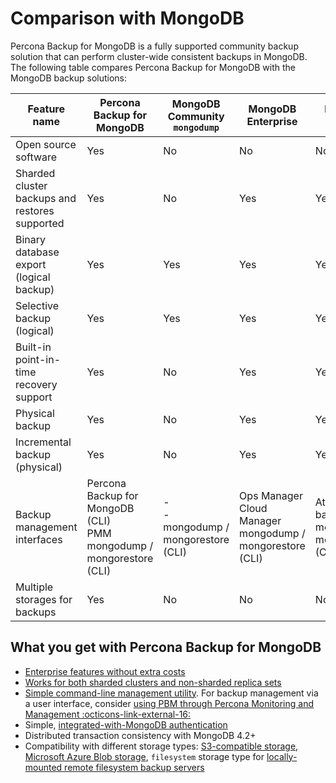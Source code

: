 # Comparison with MongoDB 

Percona Backup for MongoDB is a fully supported community backup solution that can perform cluster-wide consistent backups in MongoDB. The following table compares Percona Backup for MongoDB with the MongoDB backup solutions:

| Feature name | Percona Backup for MongoDB | MongoDB Community `mongodump` | MongoDB Enterprise | MongoDB Atlas |
| -------------| -------------------------- | ----------- | ----------------- | --------------- 
| Open source software | Yes | No	| No | No 
| Sharded cluster backups and restores supported | Yes | No | Yes |	Yes
| Binary database export (logical backup) | Yes | Yes | Yes | Yes 
| Selective backup (logical) | Yes | Yes | Yes | Yes
| Built-in point-in-time recovery support |	Yes | No | Yes | Yes
| Physical backup |	Yes	| No | Yes | Yes
| Incremental backup (physical) | Yes |	No |Yes | Yes
| Backup management interfaces	| Percona Backup for MongoDB (CLI) <br> PMM <br> mongodump / mongorestore (CLI) | - <br> - <br> mongodump / mongorestore (CLI) | Ops Manager <br> Cloud Manager <br> mongodump / mongorestore (CLI) | Atlas backups <br> mongodump / mongorestore (CLI)
| Multiple storages for backups| Yes | No | No | No

## What you get with Percona Backup for MongoDB

* [Enterprise features without extra costs](comparison.md) 
* [Works for both sharded clusters and non-sharded replica sets](../details/deployments.md)
* [Simple command-line management utility](../reference/pbm-commands.md). For backup management via a user interface, consider [using PBM through Percona Monitoring and Management :octicons-link-external-16:](https://docs.percona.com/percona-monitoring-and-management/get-started/backup/index.html)
* Simple, [integrated-with-MongoDB authentication](../details/authentication.md#external-authentication-support-in-percona-backup-for-mongodb)
* Distributed transaction consistency with MongoDB 4.2+
* Compatibility with different storage types: [S3-compatible storage](../details/s3-storage.md), [Microsoft Azure Blob storage](../details/azure.md), `filesystem` storage type for [locally-mounted remote filesystem backup servers](../details/filesystem-storage.md#remote-filesystem-server-storage)